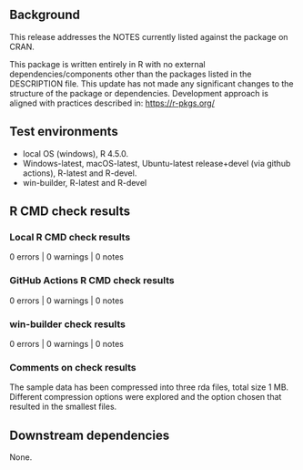 ## Background

This release addresses the NOTES currently listed against the package on CRAN.

This package is written entirely in R with no external dependencies/components other than the packages listed in the DESCRIPTION file.
This update has not made any significant changes to the structure of the package or dependencies.
Development approach is aligned with practices described in:
https://r-pkgs.org/

## Test environments

* local OS (windows), R 4.5.0.
* Windows-latest, macOS-latest, Ubuntu-latest release+devel (via github actions), R-latest and R-devel.
* win-builder, R-latest and R-devel

## R CMD check results

### Local R CMD check results

0 errors | 0 warnings | 0 notes

### GitHub Actions R CMD check results

0 errors | 0 warnings | 0 notes

### win-builder check results

0 errors | 0 warnings | 0 notes

### Comments on check results

The sample data has been compressed into three rda files, total size 1 MB. Different compression options were explored and the option chosen that resulted in the smallest files.

## Downstream dependencies

None.
